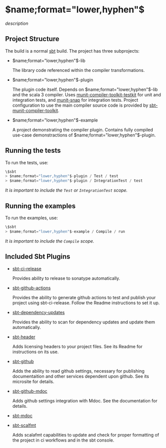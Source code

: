 # $name;format="lower,hyphen"$

$description$

## Project Structure

The build is a normal [sbt](https://www.scala-sbt.org/) build. The
project has three subprojects:

* $name;format="lower,hyphen"$-lib
  
  The library code referenced within the compiler transformations.

* $name;format="lower,hyphen"$-plugin

  The plugin code itself. Depends on $name;format="lower,hyphen"$-lib
  and the scala 3 compiler. Uses
  [munit-compiler-toolkit-testkit](https://github.com/xebia-functional/sbt-munit-compiler-toolkit)
  for unit and integration tests, and
  [munit-snap](https://github.com/xebia-functional/munit-snap) for
  integration tests. Project configuration to use the main compiler
  source code is provided by
  [sbt-munit-compiler-toolkit](https://github.com/xebia-functional/sbt-munit-compiler-toolkit).

* $name;format="lower,hyphen"$-example

  A project demonstrating the compiler plugin. Contains fully compiled
  use-case demonstractions of $name;format="lower,hyphen"$-plugin.

## Running the tests

To run the tests, use:

```scala
\$sbt
> $name;format="lower,hyphen"$-plugin / Test / test
> $name;format="lower,hyphen"$-plugin / IntegrationTest / test
```

_It is important to include the `Test` or `IntegrationTest` scope._

## Running the examples

To run the examples, use:

```scala
\$sbt
> $name;format="lower,hyphen"$-example / Compile / run
```
_It is important to include the `Compile` scope._

## Included Sbt Plugins

* [sbt-ci-release][sbtCiRelease]

    Provides ability to release to sonatype automatically.

* [sbt-github-actions][sbtGithubActions]

    Provides the ability to generate github actions to test and
    publish your project using sbt-ci-release. Follow the Readme
    instructions to set it up.
	
* [sbt-dependency-updates][sbtDependencyUpdates]

    Provides the ability to scan for dependency updates and update
    them automatically.
	
* [sbt-header][sbtHeader]

    Adds licensing headers to your project files. See its Readme for
    instructions on its use.
	
* [sbt-github][sbtGithub]

    Adds the ability to read github settings, necessary for publishing
    documentaition and other services dependent upon github. See its
    microsite for details.
	
* [sbt-github-mdoc][sbtGithubMdoc]

    Adds github settings integration with Mdoc. See the documentation
    for details.
	
* [sbt-mdoc][sbtMdoc]
    
* [sbt-scalfmt][sbtScalaFmt]

    Adds scalafmt capabilities to update and check for proper
    formatting of the project in ci workflows and in the sbt console.

[g8]: https://www.foundweekends.org/giter8/
[sbtCiRelease]: https://github.com/sbt/sbt-ci-release
[sbtGithubActions]: https://github.com/sbt/sbt-github-actions
[sbtDependencyUpdates]: https://github.com/aiyanbo/sbt-dependency-updates
[sbtHeader]: https://github.com/sbt/sbt-header
[sbtGithub]: https://github.com/er1c/sbt-github
[sbtGithubMdoc]: https://alejandrohdezma.github.io/sbt-github/docs/integrations/sbt-mdoc/
[sbtMdoc]: https://github.com/m-doc/sbt-mdoc
[sbtScalaFmt]: https://github.com/scalameta/sbt-scalafmt

